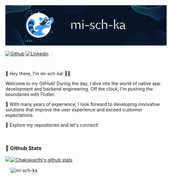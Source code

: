 <img src="thumbnail.png"/>

[![Github](https://img.shields.io/badge/-Github-000?style=flat&logo=Github&logoColor=white)](https://github.com/mi-sch-ka)
[![Linkedin](https://img.shields.io/badge/-LinkedIn-blue?style=flat&logo=Linkedin&logoColor=white)](https://de.linkedin.com/in/michael-krause-06a3ba20b/)

&nbsp;
&nbsp;

👋 Hey there, I'm mi-sch-ka! 👨‍💻

Welcome to my GitHub! During the day, I dive into the world of native app development and backend engineering. Off the clock, I'm pushing the boundaries with Flutter.

🚀 With many years of experience, I look forward to developing innovative solutions that improve the user experience and exceed customer expectations.

🌟 Explore my repositories and let's connect!

&nbsp;

<h3> 💫 Github Stats </h3>

<div align="left">

 <a href="https://github.com/mi-sch-ka">
    <img align="left" src="https://github-readme-stats.vercel.app/api/top-langs/?username=mi-sch-ka&theme=algolia&hide_langs_below=1" height="190px"/>
  </a>
  <a href="https://github.com/mi-sch-ka">
   <img align="center" src="https://github-readme-stats.vercel.app/api?username=mi-sch-ka&count_private=true&hide=stars&show_icons=true&theme=algolia&line_height=27" alt="Chakravarthi's github stats" height="190px" />
  </a>
  <p><img align="center" src="https://github-readme-streak-stats.herokuapp.com/?user=mi-sch-ka&theme=algolia" alt="mi-sch-ka" /></p>
 </div>


 
